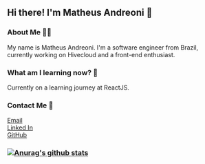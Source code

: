 ## Hi there! I'm Matheus Andreoni 👋

### About Me 👨‍💻
My name is Matheus Andreoni. I'm a software engineer from Brazil, currently working on Hivecloud and a front-end enthusiast.

### What am I learning now? 📜
Currently on a learning journey at ReactJS.

### Contact Me 💌
<a href="mailto:matheusandreoni97@gmail.com">Email</a><br/>
[Linked In](https://www.linkedin.com/in/matheus-andreoni-a6a163187/)<br/>
[GitHub](https://github.com/andreoni12)<br/>

### [![Anurag's github stats](https://github-readme-stats.vercel.app/api?username=andreoni12&show_icons=true&theme=dark)](https://github.com/anuraghazra/github-readme-stats)

<!--
**andreoni12/andreoni12** is a ✨ _special_ ✨ repository because its `README.md` (this file) appears on your GitHub profile.

Here are some ideas to get you started:

- 🔭 I’m currently working on ...
- 🌱 I’m currently learning ...
- 👯 I’m looking to collaborate on ...
- 🤔 I’m looking for help with ...
- 💬 Ask me about ...
- 📫 How to reach me: ...
- 😄 Pronouns: ...
- ⚡ Fun fact: ...
-->

